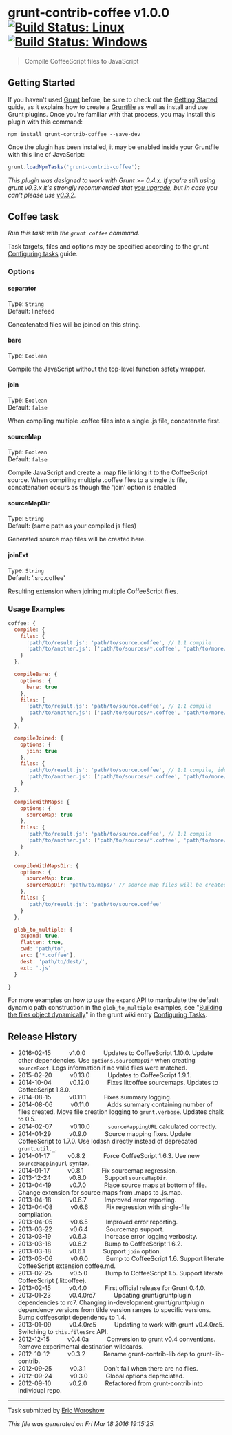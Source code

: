 # grunt-contrib-coffee v1.0.0 [![Build Status: Linux](https://travis-ci.org/gruntjs/grunt-contrib-coffee.svg?branch=master)](https://travis-ci.org/gruntjs/grunt-contrib-coffee) [![Build Status: Windows](https://ci.appveyor.com/api/projects/status/ns3waxwcw8ddcr3f/branch/master?svg=true)](https://ci.appveyor.com/project/gruntjs/grunt-contrib-coffee/branch/master)

> Compile CoffeeScript files to JavaScript



## Getting Started

If you haven't used [Grunt](http://gruntjs.com/) before, be sure to check out the [Getting Started](http://gruntjs.com/getting-started) guide, as it explains how to create a [Gruntfile](http://gruntjs.com/sample-gruntfile) as well as install and use Grunt plugins. Once you're familiar with that process, you may install this plugin with this command:

```shell
npm install grunt-contrib-coffee --save-dev
```

Once the plugin has been installed, it may be enabled inside your Gruntfile with this line of JavaScript:

```js
grunt.loadNpmTasks('grunt-contrib-coffee');
```

*This plugin was designed to work with Grunt >= 0.4.x. If you're still using grunt v0.3.x it's strongly recommended that [you upgrade](http://gruntjs.com/upgrading-from-0.3-to-0.4), but in case you can't please use [v0.3.2](https://github.com/gruntjs/grunt-contrib-coffee/tree/grunt-0.3-stable).*



## Coffee task
_Run this task with the `grunt coffee` command._

Task targets, files and options may be specified according to the grunt [Configuring tasks](http://gruntjs.com/configuring-tasks) guide.
### Options

#### separator
Type: `String`  
Default: linefeed

Concatenated files will be joined on this string.

#### bare
Type: `Boolean`

Compile the JavaScript without the top-level function safety wrapper.

#### join
Type: `Boolean`  
Default: `false`

When compiling multiple .coffee files into a single .js file, concatenate first.

#### sourceMap
Type: `Boolean`  
Default: `false`

Compile JavaScript and create a .map file linking it to the CoffeeScript source. When compiling multiple .coffee files to a single .js file, concatenation occurs as though the 'join' option is enabled

#### sourceMapDir
Type: `String`  
Default: (same path as your compiled js files)

Generated source map files will be created here.

#### joinExt
Type: `String`  
Default: '.src.coffee'

Resulting extension when joining multiple CoffeeScript files.

### Usage Examples

```js
coffee: {
  compile: {
    files: {
      'path/to/result.js': 'path/to/source.coffee', // 1:1 compile
      'path/to/another.js': ['path/to/sources/*.coffee', 'path/to/more/*.coffee'] // compile and concat into single file
    }
  },

  compileBare: {
    options: {
      bare: true
    },
    files: {
      'path/to/result.js': 'path/to/source.coffee', // 1:1 compile
      'path/to/another.js': ['path/to/sources/*.coffee', 'path/to/more/*.coffee'] // compile and concat into single file
    }
  },

  compileJoined: {
    options: {
      join: true
    },
    files: {
      'path/to/result.js': 'path/to/source.coffee', // 1:1 compile, identical output to join = false
      'path/to/another.js': ['path/to/sources/*.coffee', 'path/to/more/*.coffee'] // concat then compile into single file
    }
  },

  compileWithMaps: {
    options: {
      sourceMap: true
    },
    files: {
      'path/to/result.js': 'path/to/source.coffee', // 1:1 compile
      'path/to/another.js': ['path/to/sources/*.coffee', 'path/to/more/*.coffee'] // concat then compile into single file
    }
  },

  compileWithMapsDir: {
    options: {
      sourceMap: true,
      sourceMapDir: 'path/to/maps/' // source map files will be created here
    },
    files: {
      'path/to/result.js': 'path/to/source.coffee'
    }
  },

  glob_to_multiple: {
    expand: true,
    flatten: true,
    cwd: 'path/to',
    src: ['*.coffee'],
    dest: 'path/to/dest/',
    ext: '.js'
  }

}
```

For more examples on how to use the `expand` API to manipulate the default dynamic path construction in the `glob_to_multiple` examples, see "[Building the files object dynamically](http://gruntjs.com/configuring-tasks#building-the-files-object-dynamically)" in the grunt wiki entry [Configuring Tasks](http://gruntjs.com/configuring-tasks).


## Release History

 * 2016-02-15   v1.0.0   Updates to CoffeeScript 1.10.0. Update other dependencies. Use `options.sourceMapDir` when creating `sourceRoot`. Logs information if no valid files were matched.
 * 2015-02-20   v0.13.0   Updates to CoffeeScript 1.9.1.
 * 2014-10-04   v0.12.0   Fixes litcoffee sourcemaps. Updates to CoffeeScript 1.8.0.
 * 2014-08-15   v0.11.1   Fixes summary logging.
 * 2014-08-06   v0.11.0   Adds summary containing number of files created. Move file creation logging to `grunt.verbose`. Updates chalk to 0.5.
 * 2014-02-07   v0.10.0   `sourceMappingURL` calculated correctly.
 * 2014-01-29   v0.9.0   Source mapping fixes. Update CoffeeScript to 1.7.0. Use lodash directly instead of deprecated `grunt.util._`.
 * 2014-01-17   v0.8.2   Force CoffeeScript 1.6.3. Use new `sourceMappingUrl` syntax.
 * 2014-01-17   v0.8.1   Fix sourcemap regression.
 * 2013-12-24   v0.8.0   Support `sourceMapDir`.
 * 2013-04-19   v0.7.0   Place source maps at bottom of file. Change extension for source maps from .maps to .js.map.
 * 2013-04-18   v0.6.7   Improved error reporting.
 * 2013-04-08   v0.6.6   Fix regression with single-file compilation.
 * 2013-04-05   v0.6.5   Improved error reporting.
 * 2013-03-22   v0.6.4   Sourcemap support.
 * 2013-03-19   v0.6.3   Increase error logging verbosity.
 * 2013-03-18   v0.6.2   Bump to CoffeeScript 1.6.2.
 * 2013-03-18   v0.6.1   Support `join` option.
 * 2013-03-06   v0.6.0   Bump to CoffeeScript 1.6. Support literate CoffeeScript extension coffee.md.
 * 2013-02-25   v0.5.0   Bump to CoffeeScript 1.5. Support literate CoffeeScript (.litcoffee).
 * 2013-02-15   v0.4.0   First official release for Grunt 0.4.0.
 * 2013-01-23   v0.4.0rc7   Updating grunt/gruntplugin dependencies to rc7. Changing in-development grunt/gruntplugin dependency versions from tilde version ranges to specific versions. Bump coffeescript dependency to 1.4.
 * 2013-01-09   v0.4.0rc5   Updating to work with grunt v0.4.0rc5. Switching to `this.filesSrc` API.
 * 2012-12-15   v0.4.0a   Conversion to grunt v0.4 conventions. Remove experimental destination wildcards.
 * 2012-10-12   v0.3.2   Rename grunt-contrib-lib dep to grunt-lib-contrib.
 * 2012-09-25   v0.3.1   Don't fail when there are no files.
 * 2012-09-24   v0.3.0   Global options depreciated.
 * 2012-09-10   v0.2.0   Refactored from grunt-contrib into individual repo.

---

Task submitted by [Eric Woroshow](http://ericw.ca/)

*This file was generated on Fri Mar 18 2016 19:15:25.*
